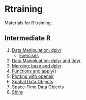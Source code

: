 # Rtraining

Materials for R training.

## Intermediate R

1. [Data Manipulation: dplyr](http://rpubs.com/NateByers/datamanip1)
    + [Exercises](http://rpubs.com/NateByers/datamanip1exercises)
2. [Data Manipluation: dplyr and tidyr](http://rpubs.com/NateByers/datamanip2)
3. [Merging: base and dplyr](http://rpubs.com/NateByers/merging)
4. [Functions and apply()](http://rpubs.com/NateByers/functionsApply)
5. [Plotting with openair](http://rpubs.com/NateByers/openair)
6. [Spatial Data Objects](http://rpubs.com/NateByers/spatialobjects)
7. Space-Time Data Objects
8. [Shiny](https://natebyers.shinyapps.io/IntroToShiny)

